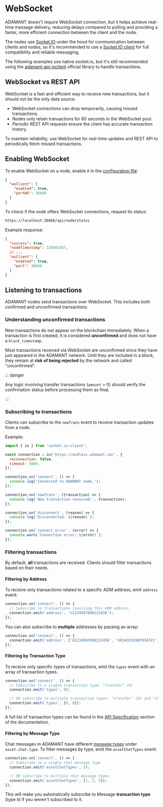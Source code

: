 # WebSocket

ADAMANT doesn't require WebSocket connection, but it helps achieve real-time message delivery, reducing delays compared to polling and providing a faster, more efficient connection between the client and the node.

The nodes use [Socket.IO](https://socket.io/) under the hood for communication between clients and nodes, so it's recommended to use a [Socket.IO client](https://socket.io/docs/v4/client-api/) for full compatibility and reliable messaging.

The following examples use native socket.io, but it's still recommended using the [adamant-api-jsclient](https://github.com/adamant-im/adamant-api-jsclient) official library to handle transactions.

## WebSocket vs REST API

WebSocket is a fast and efficient way to receive new transactions, but it should not be the only data source.

- WebSocket connections can drop temporarily, causing missed transactions.
- Nodes only retain transactions for 60 seconds in the WebSocket pool.
- Periodic REST API requests ensure the client has accurate transaction history.

To maintain reliability, use WebSocket for real-time updates and REST API to periodically fetch missed transactions.

## Enabling WebSocket

To enable WebSocket on a node, enable it in the [configuration file](/own-node/configuration.md#websocket-client-configuration):

```json
{
  "wsClient": {
    "enabled": true,
    "portWS": 36668
  }
}
```

To check if the node offers WebSocket connections, request its status:

```sh
https://localhost:36668/api/node/status
```

Example response:

```json
{
  "success": true,
  "nodeTimestamp": 226901657,
  // ...
  "wsClient": {
    "enabled": true,
    "port": 36668
  }
}
```

## Listening to transactions

ADAMANT nodes send transactions over WebSocket. This includes both confirmed and unconfirmed transactions.

### Understanding unconfirmed transactions

New transactions do not appear on the blockchain immediately. When a transaction is first created, it is considered **unconfirmed** and does not have a `block_timestamp`.

Most transactions received via WebSocket are unconfirmed since they have just appeared in the ADAMANT network. Until they are included in a block, they remain at **risk of being rejected** by the network and called "unconfirmed".

::: danger

Any logic involving transfer transactions (`amount` > 0) should verify the confirmation status before processing them as final.

:::

### Subscribing to transactions

Clients can subscribe to the `newTrans` event to receive transaction updates from a node.

Example:

```js
import { io } from 'socket.io-client';

const connection = io('https://endless.adamant.im/', {
  reconnection: false,
  timeout: 5000,
});

connection.on('connect', () => {
  console.log('Connected to ADAMANT node.');
});

connection.on('newTrans', (transaction) => {
  console.log('New transaction received:', transaction);
});

connection.on('disconnect', (reason) => {
  console.log(`Disconnected: ${reason}`);
});

connection.on('connect_error', (error) => {
  console.warn(`Connection error: ${error}`);
});
```

### Filtering transactions

By default, **all** transactions are received. Clients should filter transactions based on their needs.

#### Filtering by Address

To receive only transactions related to a specific ADM address, emit `address` event:

```js
connection.on('connect', () => {
  // Subscribe to transactions involving this ADM address
  connection.emit('address', 'U1234567890123456');
});
```

You can also subscribe to **multiple** addresses by passing an array:

```js
connection.on('connect', () => {
  connection.emit('address', ['U1234567890123456', 'U6543210987654321']);
});
```

#### Filtering by Transaction Type

To receive only specific types of transactions, emit the `types` event with an array of transaction types.

```js
connection.on('connect', () => {
  // Subscribe to a single transaction type: "transfer" (0)
  connection.emit('types', 0);

  // OR subscribe to multiple transaction types: "transfer" (0) and "chat message" (8)
  connection.emit('types', [0, 8]);
});
```

A full list of transaction types can be found in the [API Specification](/api/transaction-types.md) section of the documentation.

#### Filtering by Message Type

Chat messages in ADAMANT have different [message types](/api/message-types.md) under `asset.chat.type`. To filter messages by type, emit the `assetChatTypes` event:

```js
connection.on('connect', () => {
  // Subscribe to a single chat message type
  connection.emit('assetChatTypes', 3);

  // OR subscribe to multiple chat message types
  connection.emit('assetChatTypes', [1, 2, 3]);
});
```

This will make you automatically subscribe to Message **transaction type** (type `8`) if you weren't subscribed to it.
